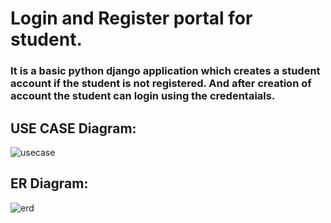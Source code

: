 # Login and Register portal for student.

### It is a basic python django application which creates a student account if the student is not registered. And after creation of account the student can login using the credentaials.
## USE CASE Diagram:
![usecase](https://user-images.githubusercontent.com/54031549/133436007-00467d2d-f04e-409f-ad8d-e431d46181ea.jpg)

## ER Diagram:
![erd](https://user-images.githubusercontent.com/54031549/133436306-66106434-2b8d-4164-bb79-bb6025c677b5.jpg)

